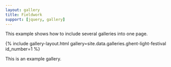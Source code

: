 ```yaml
---
layout: gallery
title: Fieldwork
support: [jquery, gallery]
---
```


This example shows how to include several galleries into one page. 

{% include gallery-layout.html gallery=site.data.galleries.ghent-light-festival id_number=1 %}

This is an example gallery. 
